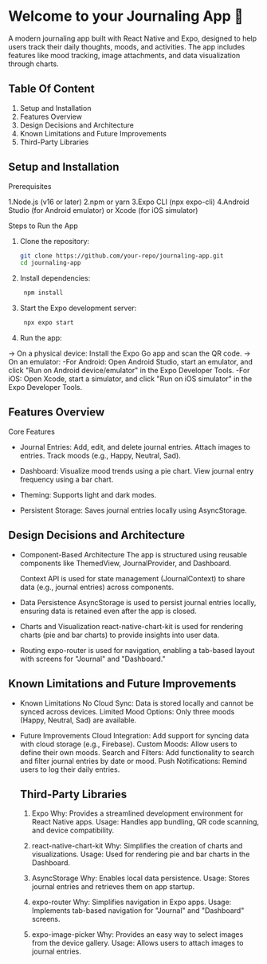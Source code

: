 # Welcome to your Journaling App 👋

A modern journaling app built with React Native and Expo, designed to help users track their daily thoughts, moods, and activities. The app includes features like mood tracking, image attachments, and data visualization through charts.

## Table Of Content

1. Setup and Installation
2. Features Overview
3. Design Decisions and Architecture
4. Known Limitations and Future Improvements
5. Third-Party Libraries

## Setup and Installation

Prerequisites

1.Node.js (v16 or later)
2.npm or yarn
3.Expo CLI (npx expo-cli)
4.Android Studio (for Android emulator) or Xcode (for iOS simulator)

Steps to Run the App

1. Clone the repository:

   ```bash
   git clone https://github.com/your-repo/journaling-app.git
   cd journaling-app
   ```

2. Install dependencies:

   ```bash
    npm install
   ```

3. Start the Expo development server:

   ```bash
    npx expo start
   ```

4. Run the app:

-> On a physical device: Install the Expo Go app and scan the QR code.
-> On an emulator:
      -For Android: Open Android Studio, start an emulator, and click "Run on Android device/emulator" in the Expo Developer Tools.
      -For iOS: Open Xcode, start a simulator, and click "Run on iOS simulator" in the Expo Developer Tools.

## Features Overview

Core Features

* Journal Entries:
Add, edit, and delete journal entries.
Attach images to entries.
Track moods (e.g., Happy, Neutral, Sad).

* Dashboard:
Visualize mood trends using a pie chart.
View journal entry frequency using a bar chart.

* Theming:
Supports light and dark modes.

* Persistent Storage:
Saves journal entries locally using AsyncStorage.

## Design Decisions and Architecture

* Component-Based Architecture
   The app is structured using reusable components like ThemedView, JournalProvider, and Dashboard.

   Context API is used for state management (JournalContext) to share data (e.g., journal entries) across components.

* Data Persistence
AsyncStorage is used to persist journal entries locally, ensuring data is retained even after the app is closed.

* Charts and Visualization
react-native-chart-kit is used for rendering charts (pie and bar charts) to provide insights into user data.

* Routing
expo-router is used for navigation, enabling a tab-based layout with screens for "Journal" and "Dashboard."

## Known Limitations and Future Improvements

* Known Limitations
   No Cloud Sync: Data is stored locally and cannot be synced across devices.
   Limited Mood Options: Only three moods (Happy, Neutral, Sad) are available.

* Future Improvements
   Cloud Integration: Add support for syncing data with cloud storage (e.g., Firebase).
   Custom Moods: Allow users to define their own moods.
   Search and Filters: Add functionality to search and filter journal entries by date or mood.
   Push Notifications: Remind users to log their daily entries.

   ## Third-Party Libraries
   1. Expo
   Why: Provides a streamlined development environment for React Native apps.
   Usage: Handles app bundling, QR code scanning, and device compatibility.

   2. react-native-chart-kit
   Why: Simplifies the creation of charts and visualizations.
   Usage: Used for rendering pie and bar charts in the Dashboard.

   3. AsyncStorage
   Why: Enables local data persistence.
   Usage: Stores journal entries and retrieves them on app startup.

   4. expo-router
   Why: Simplifies navigation in Expo apps.
   Usage: Implements tab-based navigation for "Journal" and "Dashboard" screens.
   
   5. expo-image-picker
   Why: Provides an easy way to select images from the device gallery.
   Usage: Allows users to attach images to journal entries.
